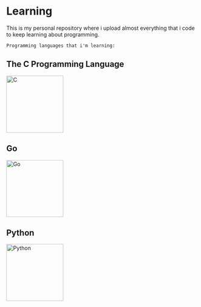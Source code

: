 # Learning

This is my personal repository where i upload almost everything that i code to keep learning about programming.

```
Programming languages that i'm learning:
```

## The C Programming Language
<img src="https://cdn.jsdelivr.net/gh/devicons/devicon/icons/c/c-original.svg" alt="C" width="150" height="150" />

## Go
<img src="https://cdn.jsdelivr.net/gh/devicons/devicon/icons/go/go-original-wordmark.svg" alt="Go" width="150" height="150"/>

## Python
<img src="https://cdn.jsdelivr.net/gh/devicons/devicon/icons/python/python-original.svg" alt="Python" width="150" height="150" />



